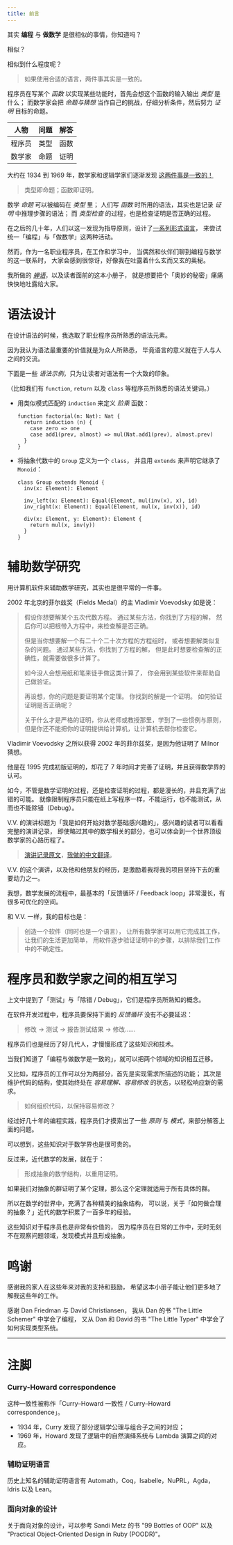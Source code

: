```yaml
---
title: 前言
---
```


其实 **编程** 与 **做数学** 是很相似的事情，你知道吗？

相似？

相似到什么程度呢？

> 如果使用合适的语言，两件事其实是一致的。

程序员在写某个 *函数* 以实现某些功能时，首先会想这个函数的输入输出 *类型* 是什么；
而数学家会把 *命题与猜想* 当作自己的挑战，仔细分析条件，然后努力 *证明* 目标的命题。

| 人物   | 问题 | 解答 |
|--------|------|------|
| 程序员 | 类型 | 函数 |
| 数学家 | 命题 | 证明 |

大约在 1934 到 1969 年，数学家和逻辑学家们逐渐发现
[这两件事是一致的！](#curry-howard-correspondence)

> 类型即命题；函数即证明。

数学 *命题* 可以被编码在 *类型* 里；
人们写 *函数* 时所用的语法，其实也是记录 *证明* 中推理步骤的语法；
而 *类型检查* 的过程，也是检查证明是否正确的过程。

在之后的几十年，人们以这一发现为指导原则，设计了[一系列形式语言](#辅助证明语言)，
来尝试统一「编程」与「做数学」这两种活动。

然而，作为一名职业程序员，在工作和学习中，
当偶然和伙伴们聊到编程与数学的这一联系时，
大家会感到很惊讶，好像我在吐露着什么玄而又玄的奥秘。

我所做的 [*蝉语*](https://cicada-lang.org)，以及读者面前的这本小册子，
就是想要把个「奥妙的秘密」痛痛快快地吐露给大家。

# 语法设计

在设计语法的时候，我选取了职业程序员所熟悉的语法元素。

因为我认为语法最重要的价值就是为众人所熟悉，
毕竟语言的意义就在于人与人之间的交流。

下面是一些 *语法示例*，只为让读者对语法有一个大致的印象。

（比如我们有 `function`, `return` 以及 `class` 等程序员所熟悉的语法关键词。）

- 用类似模式匹配的 `induction` 来定义 *阶乘* 函数：

  ``` cicada impression
  function factorial(n: Nat): Nat {
    return induction (n) {
      case zero => one
      case add1(prev, almost) => mul(Nat.add1(prev), almost.prev)
    }
  }
  ```

- 将抽象代数中的 `Group` 定义为一个 `class`，
  并且用 `extends` 来声明它继承了 `Monoid`：

  ``` cicada impression
  class Group extends Monoid {
    inv(x: Element): Element

    inv_left(x: Element): Equal(Element, mul(inv(x), x), id)
    inv_right(x: Element): Equal(Element, mul(x, inv(x)), id)

    div(x: Element, y: Element): Element {
      return mul(x, inv(y))
    }
  }
  ```

# 辅助数学研究

用计算机软件来辅助数学研究，其实也是很平常的一件事。

2002 年北京的菲尔兹奖（Fields Medal）的主 Vladimir Voevodsky 如是说：

> 假设你想要解某个五次代数方程。
> 通过某些方法，你找到了方程的解，
> 然后你可以把根带入方程中，来检查解是否正确。
>
> 但是当你想要解一个有二十个二十次方程的方程组时，
> 或者想要解类似复杂的问题。
> 通过某些方法，你找到了方程的解，
> 但是此时想要检查解的正确性，就需要做很多计算了。
>
> 如今没人会想用纸和笔来徒手做这类计算了，
> 你会用到某些软件来帮助自己做验证。
>
> 再设想，你的问题是要证明某个定理。
> 你找到的解是一个证明。
> 如何验证证明是否正确呢？
>
> 关于什么才是严格的证明，你从老师或教授那里，学到了一些惯例与原则，
> 但是你还不能把你的证明提供给计算机，让计算机去帮你检查它。

Vladimir Voevodsky 之所以获得 2002 年的菲尔兹奖，是因为他证明了 Milnor 猜想。

他是在 1995 完成初版证明的，却花了 7 年时间才完善了证明，并且获得数学界的认可。

如今，不管是数学证明的过程，还是检查证明的过程，都是漫长的，并且充满了出错的可能。
就像限制程序员只能在纸上写程序一样，不能运行，也不能测试，从而也不能除错（Debug）。

V.V. 的演讲标题为「我是如何开始对数学基础感兴趣的」，感兴趣的读者可以看看完整的演讲记录，
即使略过其中的数学相关的部分，也可以体会到一个世界顶级数学家的心路历程了。

> [演讲记录原文](https://readonly.link/articles/github.com/xieyuheng/inner/-/persons/vladimir-voevodsky/how-i-became-interested-in-foundations-of-mathematics.md)，[我做的中文翻译](https://readonly.link/articles/github.com/xieyuheng/inner/-/translations/zh/how-i-became-interested-in-foundations-of-mathematics.md)。

V.V. 的这个演讲，以及他和他朋友的经历，是激励着我将我的项目坚持下去的重要动力之一。

我想，数学发展的流程中，最基本的「反馈循环 / Feedback loop」非常漫长，有很多可优化的空间。

和 V.V. 一样，我的目标也是：

> 创造一个软件（同时也是一个语言），
> 让所有数学家可以用它完成其工作，让我们的生活更加简单，
> 用软件逐步验证证明中的步骤，以排除我们工作中的不确定性。

# 程序员和数学家之间的相互学习

上文中提到了「测试」与「除错 / Debug」，它们是程序员所熟知的概念。

在软件开发过程中，程序员要保持下面的 *反馈循环* 没有不必要延迟：

> 修改 -> 测试 -> 报告测试结果 -> 修改……

程序员们也是经历了好几代人，才慢慢形成了这些知识和技术。

当我们知道了「编程与做数学是一致的」，就可以把两个领域的知识相互迁移。

又比如，程序员的工作可以分为两部分，首先是实现需求所描述的功能；
其次是维护代码的结构，使其始终处在 *容易理解、容易修改* 的状态，以轻松响应新的需求。

> 如何组织代码，以保持容易修改？

经过好几十年的编程实践，程序员们才摸索出了一些 *原则* 与 *模式*，来部分解答上面的问题。

可以想到，这些知识对于数学界也是很可贵的。

反过来，近代数学的发展，就在于：

> 形成抽象的数学结构，以重用证明。

如果我们对抽象的群证明了某个定理，那么这个定理就适用于所有具体的群。

所以在数学的世界中，充满了各种精美的抽象结构，
可以说，关于「如何做合理的抽象？」近代的数学积累了一百多年的经验。

这些知识对于程序员也是非常有价值的，
因为程序员在日常的工作中，无时无刻不在观察问题领域，发现模式并且形成抽象。

# 鸣谢

感谢我的家人在这些年来对我的支持和鼓励，
希望这本小册子能让他们更多地了解我这些年的工作。

感谢 Dan Friedman 与 David Christiansen，
我从 Dan 的书 "The Little Schemer" 中学会了编程，
又从 Dan 和 David 的书 "The Little Typer" 中学会了如何实现类型系统。

------

# 注脚

### Curry-Howard correspondence

这种一致性被称作「Curry–Howard 一致性 / Curry–Howard correspondence」。

- 1934 年，Curry 发现了部分逻辑学公理与组合子之间的对应；
- 1969 年，Howard 发现了逻辑中的自然演绎系统与 Lambda 演算之间的对应。

### 辅助证明语言

历史上知名的辅助证明语言有 Automath，Coq，Isabelle，NuPRL，Agda，Idris 以及 Lean。

### 面向对象的设计

关于面向对象的设计，可以参考 Sandi Metz 的书 "99 Bottles of OOP" 以及 "Practical Object-Oriented Design in Ruby (POODR)"。
